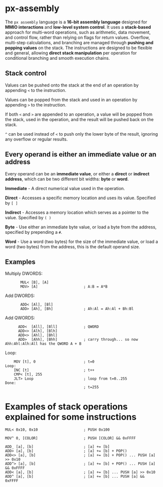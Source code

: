# px-assembly

The `px assembly` language is a **16-bit assembly language** designed for **MMIO interactions** and **low-level system control**. 
It uses a **stack-based** approach for multi-word operations, such as arithmetic, data movement, and control flow, rather than relying on flags for return values.
Overflow, multi-step calculations, and branching are managed through **pushing and popping values** on the stack.
The instructions are designed to be flexible and general, allowing **direct stack manipulation** per operation for conditional branching and smooth execution chains.

## Stack control

Values can be pushed onto the stack at the end of an operation by appending `<` to the instruction.

Values can be popped from the stack and used in an operation by appending `>` to the instruction.

If both `<` and `>` are appended to an operation, a value will be popped from the stack, used in the operation, and the result will be pushed back on the stack.

`^` can be used instead of `<` to push only the lower byte of the result, ignoring any overflow or regular results.

## Every operand is either an immediate value or an address

Every operand can be an **immediate value**, or either a **direct** or **indirect address**, which can be two different bit widths: **byte** or **word**.

**Immediate** - A direct numerical value used in the operation.

**Direct** - Accesses a specific memory location and uses its value. Specified by `[ ]`

**Indirect** - Accesses a memory location which serves as a pointer to the value. Specified by `( )`

**Byte** - Use either an immediate byte value, or load a byte from the address, specified by prepending a `#`.

**Word** - Use a word (two bytes) for the size of the immediate value, or load a word (two bytes) from the address, this is the default operand size.

## Examples

Multiply DWORDS:
```
       MUL< [B], [A]                
       MOV> [A]                     ; A:B = A*B
```

Add DWORDS:
```
       ADD< [Al], [Bl]
       ADD> [Ah], [Bh]              ; Ah:Al = Ah:Al + Bh:Bl
```

Add QWORDS:
```
      ADD<  [All], [Bll]            ; QWORD
      ADD<> [Alh], [Blh]
      ADD<> [Ahl], [Bhl]
      ADD>  [Ahh], [Bhh]            ; carry through... so now Ahh:Ahl:Alh:All has the QWORD A + B
```

Loop:
```
    MOV [t], 0                      ; t=0
Loop:
    INC [t]                         ; t++
    CMP< [t], 255                   
    JLT> Loop                       ; loop from t=0..255
Done:
                                    ; t=255
```


# Examples of stack operations explained for some instructions

```
MUL< 0x10, 0x10                     ; PUSH 0x100

MOV^ 0, [COLOR]                     ; PUSH [COLOR] && 0xFFFF

ADD_ [a], [b]                       ; [a] += [b]
ADD> [a], [b]                       ; [a] += [b] + POP()
ADD<> [a], [b]                      ; [a] += [b] + POP() ... PUSH [a] >> 0x10
ADD^> [a], [b]                      ; [a] += [b] + POP() ... PUSH [a] && 0xFFFF
ADD< [a], [b]                       ; [a] += [b] ... PUSH [a] >> 0x10
ADD^ [a], [b]                       ; [a] += [b] ... PUSH [a] && 0xFFFF
```